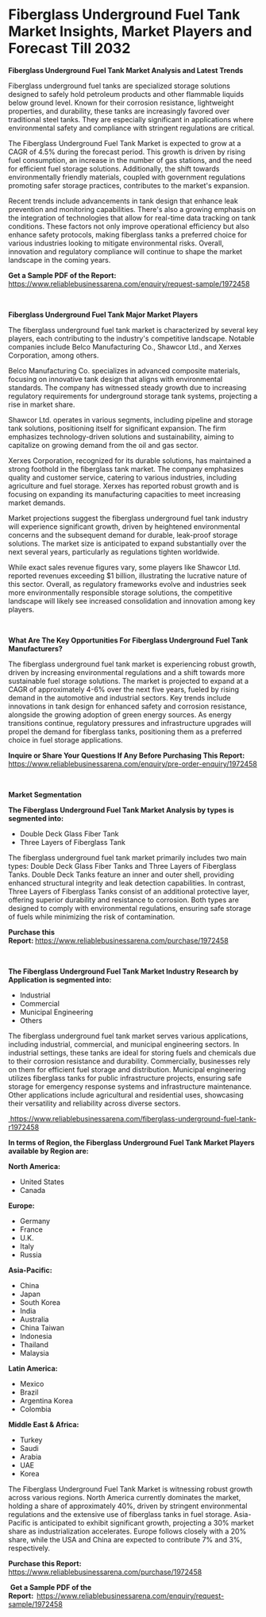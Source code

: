 <p><h1>Fiberglass Underground Fuel Tank Market Insights, Market Players and Forecast Till 2032</h1></p><p><strong>Fiberglass Underground Fuel Tank Market Analysis and Latest Trends</strong></p>
<p><p>Fiberglass underground fuel tanks are specialized storage solutions designed to safely hold petroleum products and other flammable liquids below ground level. Known for their corrosion resistance, lightweight properties, and durability, these tanks are increasingly favored over traditional steel tanks. They are especially significant in applications where environmental safety and compliance with stringent regulations are critical.</p><p>The Fiberglass Underground Fuel Tank Market is expected to grow at a CAGR of 4.5% during the forecast period. This growth is driven by rising fuel consumption, an increase in the number of gas stations, and the need for efficient fuel storage solutions. Additionally, the shift towards environmentally friendly materials, coupled with government regulations promoting safer storage practices, contributes to the market's expansion.</p><p>Recent trends include advancements in tank design that enhance leak prevention and monitoring capabilities. There's also a growing emphasis on the integration of technologies that allow for real-time data tracking on tank conditions. These factors not only improve operational efficiency but also enhance safety protocols, making fiberglass tanks a preferred choice for various industries looking to mitigate environmental risks. Overall, innovation and regulatory compliance will continue to shape the market landscape in the coming years.</p></p>
<p><strong>Get a Sample PDF of the Report:&nbsp;</strong> <a href="https://www.reliablebusinessarena.com/enquiry/request-sample/1972458?utm_campaign=3098&utm_medium=2&utm_source=Github&utm_content=ia&utm_term=12042025&utm_id=fiberglass-underground-fuel-tank">https://www.reliablebusinessarena.com/enquiry/request-sample/1972458</a></p>
<p>&nbsp;</p>
<p><strong>Fiberglass Underground Fuel Tank Major Market Players</strong></p>
<p><p>The fiberglass underground fuel tank market is characterized by several key players, each contributing to the industry's competitive landscape. Notable companies include Belco Manufacturing Co., Shawcor Ltd., and Xerxes Corporation, among others.</p><p>Belco Manufacturing Co. specializes in advanced composite materials, focusing on innovative tank design that aligns with environmental standards. The company has witnessed steady growth due to increasing regulatory requirements for underground storage tank systems, projecting a rise in market share.</p><p>Shawcor Ltd. operates in various segments, including pipeline and storage tank solutions, positioning itself for significant expansion. The firm emphasizes technology-driven solutions and sustainability, aiming to capitalize on growing demand from the oil and gas sector. </p><p>Xerxes Corporation, recognized for its durable solutions, has maintained a strong foothold in the fiberglass tank market. The company emphasizes quality and customer service, catering to various industries, including agriculture and fuel storage. Xerxes has reported robust growth and is focusing on expanding its manufacturing capacities to meet increasing market demands.</p><p>Market projections suggest the fiberglass underground fuel tank industry will experience significant growth, driven by heightened environmental concerns and the subsequent demand for durable, leak-proof storage solutions. The market size is anticipated to expand substantially over the next several years, particularly as regulations tighten worldwide.</p><p>While exact sales revenue figures vary, some players like Shawcor Ltd. reported revenues exceeding $1 billion, illustrating the lucrative nature of this sector. Overall, as regulatory frameworks evolve and industries seek more environmentally responsible storage solutions, the competitive landscape will likely see increased consolidation and innovation among key players.</p></p>
<p>&nbsp;</p>
<p><strong>What Are The Key Opportunities For Fiberglass Underground Fuel Tank Manufacturers?</strong></p>
<p><p>The fiberglass underground fuel tank market is experiencing robust growth, driven by increasing environmental regulations and a shift towards more sustainable fuel storage solutions. The market is projected to expand at a CAGR of approximately 4-6% over the next five years, fueled by rising demand in the automotive and industrial sectors. Key trends include innovations in tank design for enhanced safety and corrosion resistance, alongside the growing adoption of green energy sources. As energy transitions continue, regulatory pressures and infrastructure upgrades will propel the demand for fiberglass tanks, positioning them as a preferred choice in fuel storage applications.</p></p>
<p><strong>Inquire or Share Your Questions If Any Before Purchasing This Report:</strong> <a href="https://www.reliablebusinessarena.com/enquiry/pre-order-enquiry/1972458?utm_campaign=3098&utm_medium=2&utm_source=Github&utm_content=ia&utm_term=12042025&utm_id=fiberglass-underground-fuel-tank">https://www.reliablebusinessarena.com/enquiry/pre-order-enquiry/1972458</a></p>
<p>&nbsp;</p>
<p><strong>Market Segmentation</strong></p>
<p><strong>The Fiberglass Underground Fuel Tank Market Analysis by types is segmented into:</strong></p>
<p><ul><li>Double Deck Glass Fiber Tank</li><li>Three Layers of Fiberglass Tank</li></ul></p>
<p><p>The fiberglass underground fuel tank market primarily includes two main types: Double Deck Glass Fiber Tanks and Three Layers of Fiberglass Tanks. Double Deck Tanks feature an inner and outer shell, providing enhanced structural integrity and leak detection capabilities. In contrast, Three Layers of Fiberglass Tanks consist of an additional protective layer, offering superior durability and resistance to corrosion. Both types are designed to comply with environmental regulations, ensuring safe storage of fuels while minimizing the risk of contamination.</p></p>
<p><strong>Purchase this Report:&nbsp;</strong><a href="https://www.reliablebusinessarena.com/purchase/1972458?utm_campaign=3098&utm_medium=2&utm_source=Github&utm_content=ia&utm_term=12042025&utm_id=fiberglass-underground-fuel-tank">https://www.reliablebusinessarena.com/purchase/1972458</a></p>
<p>&nbsp;</p>
<p><strong>The Fiberglass Underground Fuel Tank Market Industry Research by Application is segmented into:</strong></p>
<p><ul><li>Industrial</li><li>Commercial</li><li>Municipal Engineering</li><li>Others</li></ul></p>
<p><p>The fiberglass underground fuel tank market serves various applications, including industrial, commercial, and municipal engineering sectors. In industrial settings, these tanks are ideal for storing fuels and chemicals due to their corrosion resistance and durability. Commercially, businesses rely on them for efficient fuel storage and distribution. Municipal engineering utilizes fiberglass tanks for public infrastructure projects, ensuring safe storage for emergency response systems and infrastructure maintenance. Other applications include agricultural and residential uses, showcasing their versatility and reliability across diverse sectors.</p></p>
<p><a href="https://www.reliablebusinessarena.com/fiberglass-underground-fuel-tank-r1972458?utm_campaign=3098&utm_medium=2&utm_source=Github&utm_content=ia&utm_term=12042025&utm_id=fiberglass-underground-fuel-tank">&nbsp;https://www.reliablebusinessarena.com/fiberglass-underground-fuel-tank-r1972458</a></p>
<p><strong>In terms of Region, the Fiberglass Underground Fuel Tank Market Players available by Region are:</strong></p>
<p>
    <p> <strong> North America: </strong>
        <ul>
            <li>United States</li>
            <li>Canada</li>
        </ul>
        </p> 
    <p> <strong> Europe: </strong>
        <ul>
            <li>Germany</li>
            <li>France</li>
            <li>U.K.</li>
            <li>Italy</li>
            <li>Russia</li>
        </ul>
        </p> 
    <p> <strong> Asia-Pacific: </strong>
        <ul>
            <li>China</li>
            <li>Japan</li>
            <li>South Korea</li>
            <li>India</li>
            <li>Australia</li>
            <li>China Taiwan</li>
            <li>Indonesia</li>
            <li>Thailand</li>
            <li>Malaysia</li>
        </ul>
        </p> 
    <p> <strong> Latin America: </strong>
        <ul>
            <li>Mexico</li>
            <li>Brazil</li>
            <li>Argentina Korea</li>
            <li>Colombia</li>
        </ul>
        </p> 
    <p> <strong> Middle East & Africa: </strong>
        <ul>
            <li>Turkey</li>
            <li>Saudi</li>
            <li>Arabia</li>
            <li>UAE</li>
            <li>Korea</li>
        </ul>
    </p>
    </p>
<p><p>The Fiberglass Underground Fuel Tank Market is witnessing robust growth across various regions. North America currently dominates the market, holding a share of approximately 40%, driven by stringent environmental regulations and the extensive use of fiberglass tanks in fuel storage. Asia-Pacific is anticipated to exhibit significant growth, projecting a 30% market share as industrialization accelerates. Europe follows closely with a 20% share, while the USA and China are expected to contribute 7% and 3%, respectively.</p></p>
<p><strong>Purchase this Report: </strong><a href="https://www.reliablebusinessarena.com/purchase/1972458?utm_campaign=3098&utm_medium=2&utm_source=Github&utm_content=ia&utm_term=12042025&utm_id=fiberglass-underground-fuel-tank">https://www.reliablebusinessarena.com/purchase/1972458</a></p>
<p>&nbsp;<strong>Get a Sample PDF of the Report:&nbsp;&nbsp;</strong><a href="https://www.reliablebusinessarena.com/enquiry/request-sample/1972458?utm_campaign=3098&utm_medium=2&utm_source=Github&utm_content=ia&utm_term=12042025&utm_id=fiberglass-underground-fuel-tank">https://www.reliablebusinessarena.com/enquiry/request-sample/1972458</a></p>
<p><strong></strong></p>
<p><p></p><p></p><p></p></p>